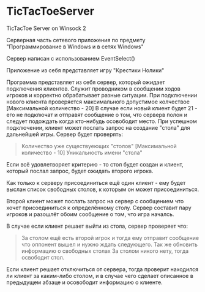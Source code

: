 # TicTacToeServer
TicTacToe Server on Winsock 2

Серверная часть сетевого приложения по предмету "Программирование в Windows и в сетях Windows"

Сервер написан с использованием EventSelect()

Приложение из себя представляет игру "Крестики Нолики"

Программа представляет из себя сервер, который ожидает подключения клиентов. Служит проводником в сообщении ходов игроков и корректно обрабатывает разные ситуации.
При подключении нового клиента проверяется максимального допустимое колчествое [Максимальной количество - 20]
В случае если новый клиент будет 21 - его не подключат и отправят сообщение о том, что серверв полон и следует подождать когда кто-нибудь осовободит место.
При успешном подключении, клиент может послать запрос на создание "стола" для дальнейшей игры. 
Сервер будет проверять:
> Количество уже существуеющих "столов" [Максимальной количество - 10]
> Уникальность имени "стола" 

Если всё удовлетворяет критерию - то стол будет создан и клиент, который послал запрос, будет ожидать второго игрока. 

Как только к серверу присоединиться ещё один клиент - ему будет выслан список свободных столов, к которым он может присоединиться.

Второй клиент может послать запрос на сервер с сообщением что хочет присоединиться к определённому столу. Сервер составит пару игроков и разошлёт обоим сообщение о том, 
что игра началсь. 

В случае если клиент решает выйти из стола, сервер проверяет что:
> За столом ещё есть второй игрок и тогда ему отправит сообщение что оппонент вышел и нужно ждать следующего. Так же обновить информацию о свободных столах
> За столом никого нету, тогда освободит стол.

Если клиент решает отключиться от сервера, тогда проверит находился ли клиент за каким-либо столом, и в случае чего сделает описанное в предыдущем абзаце и осовободит 
информацию о клиенте.
